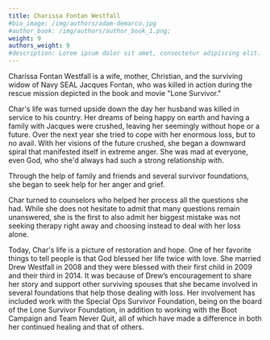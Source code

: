 ```yaml
---
title: Charissa Fontan Westfall
#bio_image: /img/authors/adam-demarco.jpg
#author_book: /img/authors/author_book_1.png;
weight: 9
authors_weight: 9
#description: Lorem ipsum dolor sit amet, consectetur adipiscing elit. Nulla placerat libero sit amet purus posuere, nec efficitur dui pretium. Phasellus non aliquet nisi. Ut cursus, est ac lobortis laoreet, magna dolor commodo tortor, ac fringilla sem metus vitae ligula.
---
```


Charissa Fontan Westfall is a wife, mother, Christian, and the surviving widow of Navy SEAL Jacques Fontan, who was killed in action during the rescue mission depicted in the book and movie "Lone Survivor."

Char's life was turned upside down the day her husband was killed in service to his country. Her dreams of being happy on earth and having a family with Jacques were crushed, leaving her seemingly without hope or a future. Over the next year she tried to cope with her enormous loss, but to no avail. With her visions of the future crushed, she began a downward spiral that manifested itself in extreme anger. She was mad at everyone, even God, who she'd always had such a strong relationship with. 

Through the help of family and friends and several survivor foundations, she began to seek help for her anger and grief. 

Char turned to counselors who helped her process all the questions she had. While she does not hesitate to admit that many questions remain unanswered, she is the first to also admit her biggest mistake was not seeking therapy right away and choosing instead to deal with her loss alone. 

Today, Char's life is a picture of restoration and hope. One of her favorite things to tell people is that God blessed her life twice with love. She married Drew Westfall in 2008 and they were blessed with their first child in 2009 and their third in 2014. It was because of Drew’s encouragement to share her story and support other surviving spouses that she became involved in several foundations that help those dealing with loss. Her involvement has included work with the Special Ops Survivor Foundation, being on the board of the Lone Survivor Foundation, in addition to working with the Boot Campaign and Team Never Quit, all of which have made a difference in both her continued healing and that of others.
